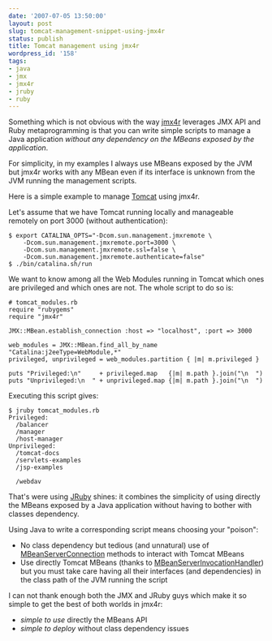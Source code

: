 ```yaml
---
date: '2007-07-05 13:50:00'
layout: post
slug: tomcat-management-snippet-using-jmx4r
status: publish
title: Tomcat management using jmx4r
wordpress_id: '158'
tags:
- java
- jmx
- jmx4r
- jruby
- ruby
---
```


Something which is not obvious with the way [jmx4r][jmx4r] leverages JMX API and Ruby metaprogramming is that you can write simple scripts to manage a Java application _without any dependency on the MBeans exposed by the application_.

For simplicity, in my examples I always use MBeans exposed by the JVM but jmx4r works with any MBean even if its interface is unknown from the JVM running the management scripts.

Here is a simple example to manage [Tomcat][tomcat] using jmx4r.

Let's assume that we have Tomcat running locally and manageable remotely on port 3000 (without authentication):


    $ export CATALINA_OPTS="-Dcom.sun.management.jmxremote \
        -Dcom.sun.management.jmxremote.port=3000 \
        -Dcom.sun.management.jmxremote.ssl=false \
        -Dcom.sun.management.jmxremote.authenticate=false"
    $ ./bin/catalina.sh/run

We want to know among all the Web Modules running in Tomcat which ones are privileged and which ones are not.
The whole script to do so is:

    # tomcat_modules.rb
    require "rubygems"
    require "jmx4r"

    JMX::MBean.establish_connection :host => "localhost", :port => 3000

    web_modules = JMX::MBean.find_all_by_name "Catalina:j2eeType=WebModule,*"
    privileged, unprivileged = web_modules.partition { |m| m.privileged }
     
    puts "Privileged:\n"     + privileged.map   {|m| m.path }.join("\n  ")
    puts "Unprivileged:\n  " + unprivileged.map {|m| m.path }.join("\n  ")

Executing this script gives:

    $ jruby tomcat_modules.rb 
    Privileged:
      /balancer
      /manager
      /host-manager
    Unprivileged:
      /tomcat-docs
      /servlets-examples
      /jsp-examples
      
      /webdav


That's were using [JRuby][jruby] shines: it combines the simplicity of using directly the MBeans exposed by a Java application without having to bother with classes dependency.

Using Java to write a corresponding script means choosing your "poison":

* No class dependency but tedious (and unnatural) use of [MBeanServerConnection][mbsc] methods to interact with Tomcat MBeans
* Use directly Tomcat MBeans (thanks to [MBeanServerInvocationHandler][mbsih]) but you must take care having all their interfaces (and dependencies) in the class path of the JVM running the script

I can not thank enough both the JMX and JRuby guys which make it so simple to get the best of both worlds in jmx4r:

* _simple to use_ directly the MBeans API
* _simple to deploy_ without class dependency issues


[jmx4r]:  http://code.google.com/p/jmx4r/
[tomcat]: http://tomcat.apache.org/
[jruby]:  http://jruby.codehaus.org/
[mbsc]:   http://java.sun.com/j2se/1.5.0/docs/api/javax/management/MBeanServerConnection.html
[mbsih]:  http://java.sun.com/j2se/1.5.0/docs/api/javax/management/MBeanServerInvocationHandler.html
